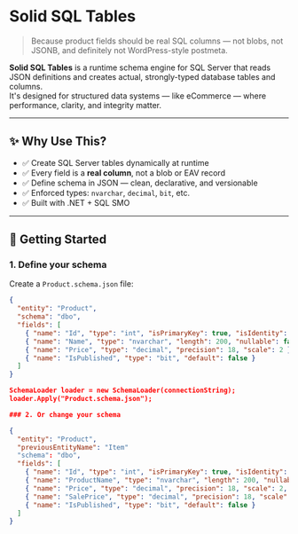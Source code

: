 # Solid SQL Tables

> Because product fields should be real SQL columns — not blobs, not JSONB, and definitely not WordPress-style postmeta.

**Solid SQL Tables** is a runtime schema engine for SQL Server that reads JSON definitions and creates actual, strongly-typed database tables and columns.  
It's designed for structured data systems — like eCommerce — where performance, clarity, and integrity matter.

---

## ✨ Why Use This?

- ✅ Create SQL Server tables dynamically at runtime
- ✅ Every field is a **real column**, not a blob or EAV record
- ✅ Define schema in JSON — clean, declarative, and versionable
- ✅ Enforced types: `nvarchar`, `decimal`, `bit`, etc.
- ✅ Built with .NET + SQL SMO

---

## 🚀 Getting Started

### 1. Define your schema

Create a `Product.schema.json` file:

```json
{
  "entity": "Product",
  "schema": "dbo",
  "fields": [
    { "name": "Id", "type": "int", "isPrimaryKey": true, "isIdentity": true },
    { "name": "Name", "type": "nvarchar", "length": 200, "nullable": false },
    { "name": "Price", "type": "decimal", "precision": 18, "scale": 2 },
    { "name": "IsPublished", "type": "bit", "default": false }
  ]
}

SchemaLoader loader = new SchemaLoader(connectionString);
loader.Apply("Product.schema.json");

### 2. Or change your schema

{
  "entity": "Product",
  "previousEntityName": "Item" 
  "schema": "dbo",
  "fields": [
    { "name": "Id", "type": "int", "isPrimaryKey": true, "isIdentity": true },
    { "name": "ProductName", "type": "nvarchar", "length": 200, "nullable": false, "previousName": "Name" },
    { "name": "Price", "type": "decimal", "precision": 18, "scale": 2,  "previousName": "Current Price" },
    { "name": "SalePrice", "type": "decimal", "precision": 18, "scale": 2, "nullable": true, "delete" : true },
    { "name": "IsPublished", "type": "bit", "default": false }
  ]
}

